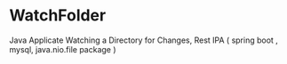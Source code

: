 # WatchFolder
Java Applicate Watching a Directory for Changes, Rest IPA ( spring boot , mysql, java.nio.file package )

